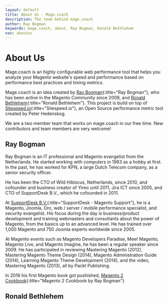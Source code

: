 ```yaml
---
layout: default
title: About Us - Mage.coach
description: The team behind mage.coach
author: Ray Bogman
keywords: mage.coach, about, Ray Bogman, Ronald Bethlehem
nav: aboutus
---
```


# About Us

Mage.coach is an highly configurable web performance tool that helps you analyze your Magento website's speed and performance based on performance best practices and timing metrics.

Mage.coach is an idea created by [Ray Bogman](https://www.linkedin.com/in/raybogman/){:title="Ray Bogman"}, who has been active in the Magento Community since 2008, and [Ronald Bethlehem](https://www.linkedin.com/in/ronald-bethlehem-65456782/){:title="Ronald Bethlehem"}. This project is build on top of [Sitespeed.io](https://www.sitespeed.io/){:title="Sitespeed.io"}, an Open Source performance metric tool created by Peter Hedenskog.

We are a two member team that works on mage.coach in our free time. New contributors and team members are very welcome!

## Ray Bogman
Ray Bogman is an IT professional and Magento evangelist from the Netherlands. He started working with computers in 1983 as a hobby at first. In the past, he has worked for KPN, a large Dutch Telecom company, as a senior security officer.

He has been the CTO of Wild Hibiscus, Netherlands, since 2010, and cofounder and business creator of Yireo until 2011, Jira ICT since 2005, and CTO of SupportDesk B.V., which he cofounded in 2011.

At [SupportDesk B.V.](https://www.supportdesk.nu/){:title="SupportDesk - Magento Support"}, he is a Magento, Joomla, Oro, web / server / mobile performance specialist, and security evangelist. His focus during the day is business/product development and training webmasters and consultants about the power of Magento, from the basics up to an advanced level. He has trained over 1,000 Magento and 750 Joomla experts worldwide since 2005.

At Magento events such as Magento Developers Paradise, Meet Magento, Magento Live, and Magento Imagine, he has been a regular speaker since 2009. He has participated in reviewing Mastering Magento (2012), Mastering Magento Theme Design (2014), Magento Administration Guide (2014), Learning Magento Theme Development (2014), and the video, Mastering Magento (2013), all by Packt Publishing.

In 2016 his first Magento book got pushished, [Magento 2 Cookbook](https://mage2cookbook.com/){:title="Magento 2 Cookbook by Ray Bogman"}

## Ronald Bethlehem
